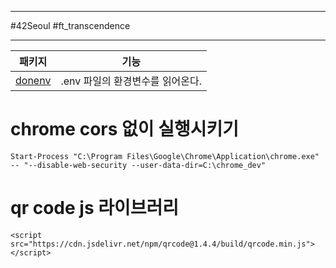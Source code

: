 
---

#42Seoul #ft_transcendence

---

| 패키지                                       | 기능                             |
| -------------------------------------------- | -------------------------------- |
| [donenv](https://program-yam.tistory.com/88) | .env 파일의 환경변수를 읽어온다. |

# chrome cors 없이 실행시키기

`Start-Process "C:\Program Files\Google\Chrome\Application\chrome.exe" -- "--disable-web-security --user-data-dir=C:\chrome_dev"`

# qr code js 라이브러리

`<script src="https://cdn.jsdelivr.net/npm/qrcode@1.4.4/build/qrcode.min.js"></script>`